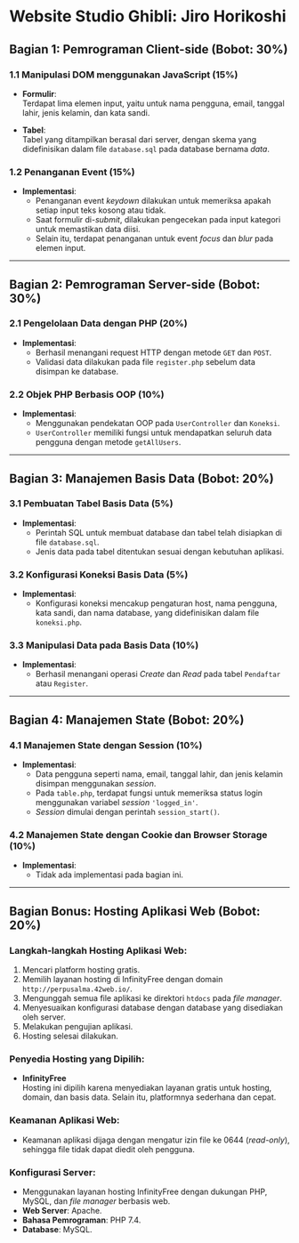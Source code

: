 # Website Studio Ghibli: Jiro Horikoshi

## **Bagian 1: Pemrograman Client-side (Bobot: 30%)**

### **1.1 Manipulasi DOM menggunakan JavaScript (15%)**

- **Formulir**:  
  Terdapat lima elemen input, yaitu untuk nama pengguna, email, tanggal lahir, jenis kelamin, dan kata sandi.

- **Tabel**:  
  Tabel yang ditampilkan berasal dari server, dengan skema yang didefinisikan dalam file `database.sql` pada database bernama *data*.

### **1.2 Penanganan Event (15%)**

- **Implementasi**:  
  - Penanganan event *keydown* dilakukan untuk memeriksa apakah setiap input teks kosong atau tidak.  
  - Saat formulir di-*submit*, dilakukan pengecekan pada input kategori untuk memastikan data diisi.  
  - Selain itu, terdapat penanganan untuk event *focus* dan *blur* pada elemen input.

---

## **Bagian 2: Pemrograman Server-side (Bobot: 30%)**

### **2.1 Pengelolaan Data dengan PHP (20%)**

- **Implementasi**:  
  - Berhasil menangani request HTTP dengan metode `GET` dan `POST`.  
  - Validasi data dilakukan pada file `register.php` sebelum data disimpan ke database.

### **2.2 Objek PHP Berbasis OOP (10%)**

- **Implementasi**:  
  - Menggunakan pendekatan OOP pada `UserController` dan `Koneksi`.  
  - `UserController` memiliki fungsi untuk mendapatkan seluruh data pengguna dengan metode `getAllUsers`.

---

## **Bagian 3: Manajemen Basis Data (Bobot: 20%)**

### **3.1 Pembuatan Tabel Basis Data (5%)**

- **Implementasi**:  
  - Perintah SQL untuk membuat database dan tabel telah disiapkan di file `database.sql`.  
  - Jenis data pada tabel ditentukan sesuai dengan kebutuhan aplikasi.

### **3.2 Konfigurasi Koneksi Basis Data (5%)**

- **Implementasi**:  
  - Konfigurasi koneksi mencakup pengaturan host, nama pengguna, kata sandi, dan nama database, yang didefinisikan dalam file `koneksi.php`.

### **3.3 Manipulasi Data pada Basis Data (10%)**

- **Implementasi**:  
  - Berhasil menangani operasi *Create* dan *Read* pada tabel `Pendaftar` atau `Register`.

---

## **Bagian 4: Manajemen State (Bobot: 20%)**

### **4.1 Manajemen State dengan Session (10%)**

- **Implementasi**:  
  - Data pengguna seperti nama, email, tanggal lahir, dan jenis kelamin disimpan menggunakan *session*.  
  - Pada `table.php`, terdapat fungsi untuk memeriksa status login menggunakan variabel *session* `'logged_in'`.  
  - *Session* dimulai dengan perintah `session_start()`.

### **4.2 Manajemen State dengan Cookie dan Browser Storage (10%)**

- **Implementasi**:  
  - Tidak ada implementasi pada bagian ini.

---

## **Bagian Bonus: Hosting Aplikasi Web (Bobot: 20%)**

### **Langkah-langkah Hosting Aplikasi Web**:

1. Mencari platform hosting gratis.  
2. Memilih layanan hosting di InfinityFree dengan domain `http://perpusalma.42web.io/`.  
3. Mengunggah semua file aplikasi ke direktori `htdocs` pada *file manager*.  
4. Menyesuaikan konfigurasi database dengan database yang disediakan oleh server.  
5. Melakukan pengujian aplikasi.  
6. Hosting selesai dilakukan.

### **Penyedia Hosting yang Dipilih**:

- **InfinityFree**  
  Hosting ini dipilih karena menyediakan layanan gratis untuk hosting, domain, dan basis data. Selain itu, platformnya sederhana dan cepat.

### **Keamanan Aplikasi Web**:

- Keamanan aplikasi dijaga dengan mengatur izin file ke 0644 (*read-only*), sehingga file tidak dapat diedit oleh pengguna.

### **Konfigurasi Server**:

- Menggunakan layanan hosting InfinityFree dengan dukungan PHP, MySQL, dan *file manager* berbasis web.  
- **Web Server**: Apache.  
- **Bahasa Pemrograman**: PHP 7.4.  
- **Database**: MySQL.
